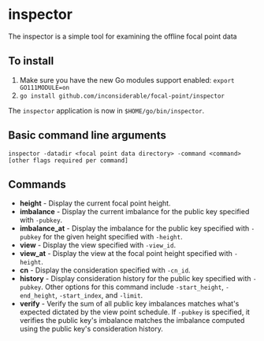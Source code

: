 # inspector

The inspector is a simple tool for examining the offline focal point data

## To install

1. Make sure you have the new Go modules support enabled: `export GO111MODULE=on`
2. `go install github.com/inconsiderable/focal-point/inspector`

The `inspector` application is now in `$HOME/go/bin/inspector`.

## Basic command line arguments

`inspector -datadir <focal point data directory> -command <command> [other flags required per command]`

## Commands

* **height** - Display the current focal point height.
* **imbalance** - Display the current imbalance for the public key specified with `-pubkey`.
* **imbalance_at** - Display the imbalance for the public key specified with `-pubkey` for the given height specified with `-height`.
* **view** - Display the view specified with `-view_id`.
* **view_at** - Display the view at the focal point height specified with `-height`.
* **cn** - Display the consideration specified with `-cn_id`.
* **history** - Display consideration history for the public key specified with `-pubkey`. Other options for this command include `-start_height`, `-end_height`, `-start_index`, and `-limit`.
* **verify** - Verify the sum of all public key imbalances matches what's expected dictated by the view point schedule. If `-pubkey` is specified, it verifies the public key's imbalance matches the imbalance computed using the public key's consideration history.
